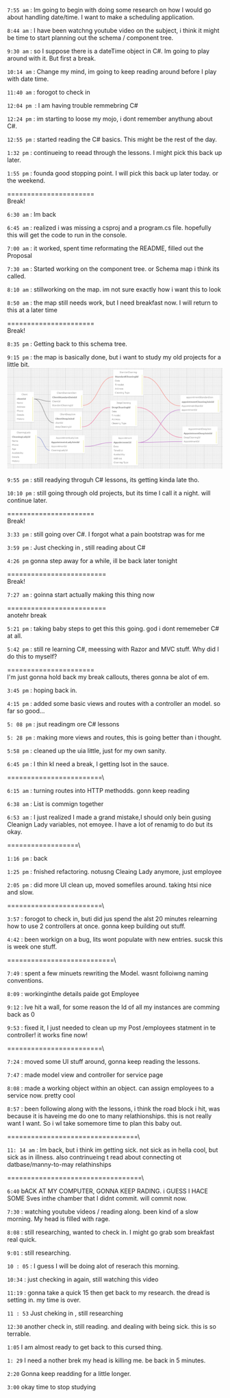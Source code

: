 `7:55 am` : Im going to begin with doing some research on how I would go about handling date/time. I want to make a scheduling application.

`8:44 am` : I have been watchng youtube video on the subject, i think it might be time to start planning out the schema / component tree.

`9:30 am` : so I suppose there is a dateTime object in C#. Im going to play around with it. But first a break.

`10:14 am` : Change my mind, im going to keep reading around before I play with date time.

`11:40 am` : forogot to check in

`12:04 pm `: I am having trouble remmebring C#

`12:24 pm` : im starting to loose my mojo, i dont remember anythung about C#. 

`12:55 pm` : started reading the C# basics. This might be the rest of the day.

`1:32 pm` : continueing to reead through the lessons. I might pick this back up later.

`1:55 pm` : founda  good stopping point. I will pick this back up later today. or the weekend.

======================\
Break!

`6:30 am` : Im back

`6:45 am` : realized i was missing a csproj and a program.cs file. hopefully this will get the code to run in the console.

`7:00 am` : it worked, spent time reformating the README, filled out the Proposal

`7:30 am` : Started working on the component tree. or Schema map i think its called.

`8:10 am` : stillworking on the map. im not sure exactly how i want this to look

`8:50 am` : the map still needs work, but I need breakfast now. I will return to this at a later time

======================\
Break!

`8:35 pm` : Getting back to this schema tree. 


`9:15 pm` : the map is basically done, but i want to study my old projects for a little bit. 
![Alt text](<./img/Screenshot 2.png>)

`9:55 pm` : still readying throguh C# lessons, its getting kinda late tho.

`10:10 pm` : still going through old projects, but its time I call it a night. will continue later.

======================\
Break!

`3:33 pm` : still going over C#. I forgot what a pain bootstrap was for me

`3:59 pm` : Just checking in , still reading about C#

`4:26 pm` gonna step away for a while, ill be back later tonight

=========================\
Break!

`7:27 am` : goinna start actually making this thing now

=========================\
anotehr break

`5:21 pm` : taking baby steps to get this this going. god i dont rememeber C# at all. 

`5:42 pm` : still re learning C#, meessing with Razor and MVC stuff. Why did I do this to myself?

======================\
I'm just gonna hold back my break callouts, theres gonna be alot of em.

`3:45 pm` :  hoping back in.


`4:15 pm` : added some basic views and routes with a controller an model. so far so good... 

`5: 08 pm` : jsut readingm ore C# lessons

`5: 28 pm` : making more views and routes, this is going better than i thought. 

`5:58 pm` : cleaned up the uia little, just for my own sanity.

`6:45 pm` : I thin kI need a break, I getting lsot in the sauce. 


========================\


`6:15 am` : turning routes into HTTP methodds. gonn keep reading

`6:38 am` : List is commign together

`6:53 am` : I just realized I made a grand mistake,I should only bein gusing Cleanign Lady variables, not emoyee. I have a lot of renamig to do but its okay.


==================\


`1:16 pm` : back

`1:25 pm` : fnished refactoring. notusng Cleaing Lady anymore, just employee

`2:05 pm` : did more UI clean up, moved somefiles around. taking htsi nice and slow.

========================\

`3:57` : forogot to check in, buti did jus spend the alst 20 minutes relearning how to use 2 controllers at once. gonna keep building out stuff.

`4:42` : been workign on a bug, lits wont populate with new entries. sucsk this is week one stuff.

===========================\

`7:49` : spent a few minuets rewriting the Model. wasnt folloiwng naming conventions.

`8:09` : workinginthe details paide got Employee

`9:12` : Ive hit a wall, for some reason the Id of all my instances are comming back as 0

`9:53` : fixed it, I just needed to clean up my Post /employees statment in te controller! it works fine now!

========================\

`7:24` : moved some UI stuff around, gonna keep reading the lessons.

`7:47` : made model view and controller for service page

`8:08` : made a working object within an object. can assign employees to a service now. pretty cool

`8:57` : been following along with the lessons, i think the road block i hit, was because it is haveing me do one to many relathionships. this is not really want I want. So i wl take somemore time to plan this baby out.

=================================\

`11: 14 am` : Im  back, but i think im getting sick. not sick as in hella cool, but sick as in illness. also contrinueing t read about connecting ot datbase/manny-to-may relathinships

==================================\

`6:40` bACK AT MY COMPUTER, GONNA KEEP RADING. i GUESS I HACE SOME Sves inthe chamber that I didnt commit. will commit now.

`7:30` : watching youtube videos / reading along. been kind of a slow morning. My head is filled with rage.

`8:08` : still researching, wanted to check in. I might go grab som breakfast real quick.

`9:01` : still researching.

`10 : 05` : I guess I will be doing alot of reserach this morning.

`10:34` : just checking in again, still watching this video 

`11:19` : gonna take a quick 15 then get back to my research. the dread is setting in. my time is over.

`11 : 53` Just cheking in , still researching

`12:30` another check in, still reading. and dealing with being sick. this is so terrable. 

`1:05`  I am almost ready to get back to this cursed thing.

`1: 29` I need a nother brek my head is killing me. be back in 5 minutes.

`2:20` Gonna keep readding for a little longer.

`3:00` okay time to stop studying